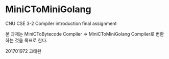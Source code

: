 # MiniCToMiniGolang
CNU CSE 3-2 Compiler introduction final assignment



본 과제는 MiniCToBytecode Compiler => MiniCToMiniGolang Compiler로 변환하는 것을 목표로 한다.

201701972 고태완